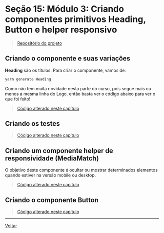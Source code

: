 # Seção 15: Módulo 3: Criando componentes primitivos Heading, Button e helper responsivo

> [Repositório do projeto](https://github.com/caderno-dev/curso_udemy_react-avancado_client)


## Criando o componente e suas variações

**Heading** são os títulos. Para criar o componente, vamos de:

```bash
yarn generate Heading
```

Como não tem muita novidade nesta parte do curso, pois segue mais ou menos a mesma linha do Logo, então basta ver o código abaixo para ver o que foi feito!

> [Código alterado neste capítulo](https://github.com/caderno-dev/curso_udemy_react-avancado_client/commit/be7cbbd468604cfb5a24b9f83a24e311009f14e2)


## Criando os testes

> [Código alterado neste capítulo](https://github.com/caderno-dev/curso_udemy_react-avancado_client/commit/1048d064a193d3424b01928693997fc685f4a344)

## Criando um componente helper de responsividade (MediaMatch)

O objetivo deste componente é ocultar ou mostrar determinados elementos quando estiver na versão mobile ou desktop.

> [Código alterado neste capítulo](https://github.com/caderno-dev/curso_udemy_react-avancado_client/commit/baed040d5c21f8e6c9586a2e0863d5b7f60c5ef9)

## Criando o componente Button

> [Código alterado neste capítulo](https://github.com/caderno-dev/curso_udemy_react-avancado_client/commit/51364032f9909f718b0b289a489522cc6c8e1582)

---

[Voltar](./README.md)